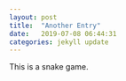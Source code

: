 ```yaml
---
layout: post
title:  "Another Entry"
date:   2019-07-08 06:44:31
categories: jekyll update
---
```

This is a snake game.
